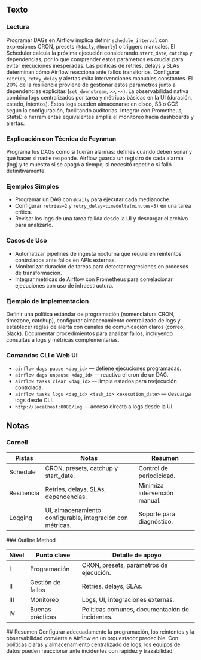 ## Texto
### Lectura
Programar DAGs en Airflow implica definir `schedule_interval` con expresiones CRON, presets (`@daily`, `@hourly`) o triggers manuales. El Scheduler calcula la próxima ejecución considerando `start_date`, `catchup` y dependencias, por lo que comprender estos parámetros es crucial para evitar ejecuciones inesperadas.
Las políticas de retries, delays y SLAs determinan cómo Airflow reacciona ante fallos transitorios. Configurar `retries`, `retry_delay` y alertas evita intervenciones manuales constantes. El 20% de la resiliencia proviene de gestionar estos parámetros junto a dependencias explícitas (`set_downstream`, `>>`, `<<`).
La observabilidad nativa combina logs centralizados por tarea y métricas básicas en la UI (duración, estado, intentos). Estos logs pueden almacenarse en disco, S3 o GCS según la configuración, facilitando auditorías. Integrar con Prometheus, StatsD o herramientas equivalentes amplía el monitoreo hacia dashboards y alertas.
### Explicación con Técnica de Feynman
Programa tus DAGs como si fueran alarmas: defines cuándo deben sonar y qué hacer si nadie responde. Airflow guarda un registro de cada alarma (log) y te muestra si se apagó a tiempo, si necesitó repetir o si falló definitivamente.
### Ejemplos Simples
- Programar un DAG con `@daily` para ejecutar cada medianoche.
- Configurar `retries=2` y `retry_delay=timedelta(minutes=5)` en una tarea crítica.
- Revisar los logs de una tarea fallida desde la UI y descargar el archivo para analizarlo.
### Casos de Uso
- Automatizar pipelines de ingesta nocturna que requieren reintentos controlados ante fallos en APIs externas.
- Monitorizar duración de tareas para detectar regresiones en procesos de transformación.
- Integrar métricas de Airflow con Prometheus para correlacionar ejecuciones con uso de infraestructura.
### Ejemplo de Implementacion
Definir una política estándar de programación (nomenclatura CRON, timezone, catchup), configurar almacenamiento centralizado de logs y establecer reglas de alerta con canales de comunicación claros (correo, Slack). Documentar procedimientos para analizar fallos, incluyendo consultas a logs y métricas complementarias.
### Comandos CLI o Web UI
- `airflow dags pause <dag_id>` — detiene ejecuciones programadas.
- `airflow dags unpause <dag_id>` — reactiva el cron de un DAG.
- `airflow tasks clear <dag_id>` — limpia estados para reejecución controlada.
- `airflow tasks logs <dag_id> <task_id> <execution_date>` — descarga logs desde CLI.
- `http://localhost:8080/log` — acceso directo a logs desde la UI.
## Notas
### Cornell
<table>
  <thead>
    <tr><th>Pistas</th><th>Notas</th><th>Resumen</th></tr>
  </thead>
  <tbody>
    <tr><td>Schedule</td><td>CRON, presets, catchup y start_date.</td><td>Control de periodicidad.</td></tr>
    <tr><td>Resiliencia</td><td>Retries, delays, SLAs, dependencias.</td><td>Minimiza intervención manual.</td></tr>
    <tr><td>Logging</td><td>UI, almacenamiento configurable, integración con métricas.</td><td>Soporte para diagnóstico.</td></tr>
  </tbody>
</table>
### Outline Method
<table>
  <thead>
    <tr><th>Nivel</th><th>Punto clave</th><th>Detalle de apoyo</th></tr>
  </thead>
  <tbody>
    <tr><td>I</td><td>Programación</td><td>CRON, presets, parámetros de ejecución.</td></tr>
    <tr><td>II</td><td>Gestión de fallos</td><td>Retries, delays, SLAs.</td></tr>
    <tr><td>III</td><td>Monitoreo</td><td>Logs, UI, integraciones externas.</td></tr>
    <tr><td>IV</td><td>Buenas prácticas</td><td>Políticas comunes, documentación de incidentes.</td></tr>
  </tbody>
</table>
## Resumen
Configurar adecuadamente la programación, los reintentos y la observabilidad convierte a Airflow en un orquestador predecible. Con políticas claras y almacenamiento centralizado de logs, los equipos de datos pueden reaccionar ante incidentes con rapidez y trazabilidad.
